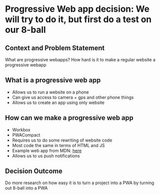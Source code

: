 # Progressive Web app decision: We will try to do it, but first do a test on our 8-ball

## Context and Problem Statement

What are progressive webapps?
How hard is it to make a regular website a progressive webapp

## What is a progressive web app

* Allows us to run a website on a phone
* Can give us access to camera + gps and other phone things
* Allows us to create an app using only website

## How can we make a progressive web app

* Workbox
* PWACompact
* Requires us to do some rewriting of website code
* Most code the same in terms of HTML and JS
* Example web app from MDN: [here](https://developer.mozilla.org/en-US/docs/Web/Progressive_web_apps/Tutorials/js13kGames/Introduction)
* Allows us to us push notifications

## Decision Outcome

Do more research on how easy it is to turn a project into a PWA by turning out 8-ball into a PWA


